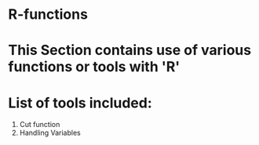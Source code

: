 # R-functions
# This Section contains use of various functions or tools with 'R'
# List of tools included:
1. Cut function 
2. Handling Variables

